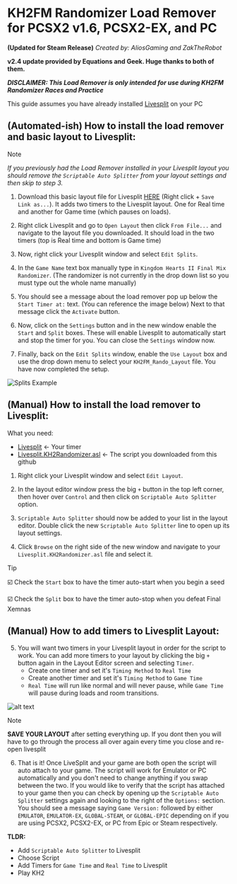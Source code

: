# KH2FM Randomizer Load Remover for PCSX2 v1.6, PCSX2-EX, and PC

**(Updated for Steam Release)** *Created by: AliosGaming and ZakTheRobot* 

**v2.4 update provided by Equations and Geek. Huge thanks to both of them.**

***DISCLAIMER: This Load Remover is only intended for use during KH2FM Randomizer Races and Practice***

This guide assumes you have already installed [Livesplit](https://livesplit.org/) on your PC
## (Automated-ish) How to install the load remover and basic layout to Livesplit:

> [!NOTE]
> *If you previously had the Load Remover installed in your Livesplit layout you should remove the `Scriptable Auto Splitter` from your layout settings and then skip to step 3.*

1. Download this basic layout file for Livesplit [HERE](https://raw.githubusercontent.com/aliosgaming/KH2FM_Load_Remover-FOR-RANDOMIZER/main/KH2FM_Rando_Layout.lsl) (Right click + `Save Link as...`). It adds two timers to the Livesplit layout. One for Real time and another for Game time (which pauses on loads).

2. Right click Livesplit and go to `Open Layout` then click `From File...` and navigate to the layout file you downloaded. It should load in the two timers (top is Real time and bottom is Game time)

3. Now, right click your Livesplit window and select `Edit Splits`.

4. In the `Game Name` text box manually type in `Kingdom Hearts II Final Mix Randomizer`. (The randomizer is not currently in the drop down list so you must type out the whole name manually)

5. You should see a message about the load remover pop up below the `Start Timer at:` text. (You can reference the image below) Next to that message click the `Activate` button.

6. Now, click on the `Settings` button and in the new window enable the `Start` and `Split` boxes. These will enable Livesplit to automatically start and stop the timer for you. You can close the `Settings` window now.

7. Finally, back on the `Edit Splits` window, enable the `Use Layout` box and use the drop down menu to select your `KH2FM_Rando_Layout` file. You have now completed the setup. 

![Splits Example](edit_splits.png)
 
## (Manual) How to install the load remover to Livesplit:

What you need:
 - [Livesplit](https://livesplit.org/) <- Your timer
 - [Livesplit.KH2Randomizer.asl](https://github.com/aliosgaming/KH2FM_Load_Remover-FOR-RANDOMIZER/releases/latest) <- The script you downloaded from this github
 
1. Right click your Livesplit window and select `Edit Layout`.

2. In the layout editor window press the big `+` button in the top left corner, then hover over `Control` and then click on `Scriptable Auto Splitter` option.

3. `Scriptable Auto Splitter` should now be added to your list in the layout editor. Double click the new `Scriptable Auto Splitter` line to open up its layout settings.
	
4. Click `Browse` on the right side of the new window and navigate to your `Livesplit.KH2Randomizer.asl` file and select it.
> [!TIP]
> :ballot_box_with_check: Check the `Start` box to have the timer auto-start when you begin a seed
>
> :ballot_box_with_check: Check the `Split` box to have the timer auto-stop when you defeat Final Xemnas


## (Manual) How to add timers to Livesplit Layout:

5. You will want two timers in your Livesplit layout in order for the script to work. You can add more timers to your layout by clicking the big `+` button again in the Layout Editor screen and selecting `Timer`.
   * Create one timer and set it's `Timing Method` to `Real Time`
   * Create another timer and set it's `Timing Method` to `Game Time`
   * `Real Time` will run like normal and will never pause, while `Game Time` will pause during loads and room transitions.

![alt text](https://i.imgur.com/G9Pb7Wh.png)

> [!NOTE]
> **SAVE YOUR LAYOUT** after setting everything up. If you dont then you will have to go through the process all over again every time you close and re-open livesplit

6. That is it! Once LiveSplit and your game are both open the script will auto attach to your game. The script will work for Emulator or PC automatically and you don't need to change anything if you swap between the two. If you would like to verify that the script has attached to your game then you can check by opening up the `Scriptable Auto Splitter` settings again and looking to the right of the `Options:` section. You should see a message saying `Game Version:` followed by either `EMULATOR`, `EMULATOR-EX`, `GLOBAL-STEAM`, or `GLOBAL-EPIC` depending on if you are using PCSX2, PCSX2-EX, or PC from Epic or Steam respectively.  

**TLDR:**
- Add `Scriptable Auto Splitter` to Livesplit
- Choose Script
- Add Timers for `Game Time` and `Real Time` to Livesplit
- Play KH2

